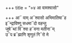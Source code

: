 +++
title = "०४ आ वामश्वासो"

+++
आ᳓ वाम् अ᳓श्वासो अभिमातिषा᳓ह  
इ᳓न्द्राविष्णू सधमा᳓दो वहन्तु  
जुषे᳓थां वि᳓श्वा ह᳓वना मतीना᳓म्  
उ᳓प ब्र᳓ह्माणि शृणुतं गि᳓रो मे